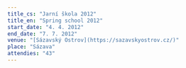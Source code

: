 ```yaml
---
title_cs: "Jarní škola 2012"
title_en: "Spring school 2012"
start_date: "4. 4. 2012"
end_date: "7. 7. 2012"
venue: "[Sázavský Ostrov](https://sazavskyostrov.cz/)"
place: "Sázava"
attendies: "43"
---
```

